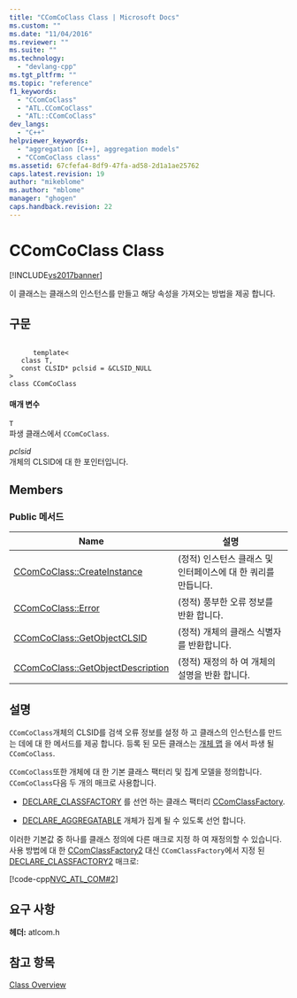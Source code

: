 ```yaml
---
title: "CComCoClass Class | Microsoft Docs"
ms.custom: ""
ms.date: "11/04/2016"
ms.reviewer: ""
ms.suite: ""
ms.technology: 
  - "devlang-cpp"
ms.tgt_pltfrm: ""
ms.topic: "reference"
f1_keywords: 
  - "CComCoClass"
  - "ATL.CComCoClass"
  - "ATL::CComCoClass"
dev_langs: 
  - "C++"
helpviewer_keywords: 
  - "aggregation [C++], aggregation models"
  - "CComCoClass class"
ms.assetid: 67cfefa4-8df9-47fa-ad58-2d1a1ae25762
caps.latest.revision: 19
author: "mikeblome"
ms.author: "mblome"
manager: "ghogen"
caps.handback.revision: 22
---
```

# CComCoClass Class
[!INCLUDE[vs2017banner](../../assembler/inline/includes/vs2017banner.md)]

이 클래스는 클래스의 인스턴스를 만들고 해당 속성을 가져오는 방법을 제공 합니다.  
  
## 구문  
  
```  
  
      template<  
   class T,  
   const CLSID* pclsid = &CLSID_NULL  
>  
class CComCoClass  
```  
  
#### 매개 변수  
 `T`  
 파생 클래스에서 `CComCoClass`.  
  
 *pclsid*  
 개체의 CLSID에 대 한 포인터입니다.  
  
## Members  
  
### Public 메서드  
  
|Name|설명|  
|----------|--------|  
|[CComCoClass::CreateInstance](../Topic/CComCoClass::CreateInstance.md)|\(정적\) 인스턴스 클래스 및 인터페이스에 대 한 쿼리를 만듭니다.|  
|[CComCoClass::Error](../Topic/CComCoClass::Error.md)|\(정적\) 풍부한 오류 정보를 반환 합니다.|  
|[CComCoClass::GetObjectCLSID](../Topic/CComCoClass::GetObjectCLSID.md)|\(정적\) 개체의 클래스 식별자를 반환합니다.|  
|[CComCoClass::GetObjectDescription](../Topic/CComCoClass::GetObjectDescription.md)|\(정적\) 재정의 하 여 개체의 설명을 반환 합니다.|  
  
## 설명  
 `CComCoClass`개체의 CLSID를 검색 오류 정보를 설정 하 고 클래스의 인스턴스를 만드는 데에 대 한 메서드를 제공 합니다.  등록 된 모든 클래스는  [개체 맵](http://msdn.microsoft.com/ko-kr/b57619cc-534f-4b8f-bfd4-0c12f937202f) 을 에서 파생 될 `CComCoClass`.  
  
 `CComCoClass`또한 개체에 대 한 기본 클래스 팩터리 및 집계 모델을 정의합니다.  `CComCoClass`다음 두 개의 매크로 사용합니다.  
  
-   [DECLARE\_CLASSFACTORY](../Topic/DECLARE_CLASSFACTORY.md) 를 선언 하는 클래스 팩터리  [CComClassFactory](../../atl/reference/ccomclassfactory-class.md).  
  
-   [DECLARE\_AGGREGATABLE](../Topic/DECLARE_AGGREGATABLE.md) 개체가 집계 될 수 있도록 선언 합니다.  
  
 이러한 기본값 중 하나를 클래스 정의에 다른 매크로 지정 하 여 재정의할 수 있습니다.  사용 방법에 대 한  [CComClassFactory2](../../atl/reference/ccomclassfactory2-class.md) 대신 `CComClassFactory`에서 지정 된  [DECLARE\_CLASSFACTORY2](../Topic/DECLARE_CLASSFACTORY2.md) 매크로:  
  
 [!code-cpp[NVC_ATL_COM#2](../../atl/codesnippet/CPP/ccomcoclass-class_1.h)]  
  
## 요구 사항  
 **헤더:**  atlcom.h  
  
## 참고 항목  
 [Class Overview](../../atl/atl-class-overview.md)